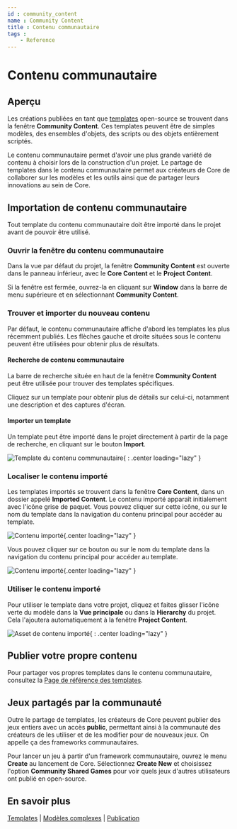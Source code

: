 ```yaml
---
id : community_content
name : Community Content
title : Contenu communautaire
tags :
    - Reference
---
```


# Contenu communautaire

## Aperçu

Les créations publiées en tant que [templates](templates.md) open-source se trouvent dans la fenêtre **Community Content**. Ces templates peuvent être de simples modèles, des ensembles d'objets, des scripts ou des objets entièrement scriptés.

Le contenu communautaire permet d'avoir une plus grande variété de contenu à choisir lors de la construction d'un projet. Le partage de templates dans le contenu communautaire permet aux créateurs de Core de collaborer sur les modèles et les outils ainsi que de partager leurs innovations au sein de Core.

## Importation de contenu communautaire

Tout template du contenu communautaire doit être importé dans le projet avant de pouvoir être utilisé.

### Ouvrir la fenêtre du contenu communautaire

Dans la vue par défaut du projet, la fenêtre **Community Content** est ouverte dans le panneau inférieur, avec le **Core Content** et le **Project Content**.

Si la fenêtre est fermée, ouvrez-la en cliquant sur **Window** dans la barre de menu supérieure et en sélectionnant **Community Content**.

### Trouver et importer du nouveau contenu

Par défaut, le contenu communautaire affiche d'abord les templates les plus récemment publiés. Les flèches gauche et droite situées sous le contenu peuvent être utilisées pour obtenir plus de résultats.

#### Recherche de contenu communautaire

La barre de recherche située en haut de la fenêtre **Community Content** peut être utilisée pour trouver des templates spécifiques.

Cliquez sur un template pour obtenir plus de détails sur celui-ci, notamment une description et des captures d'écran.

#### Importer un template

Un template peut être importé dans le projet directement à partir de la page de recherche, en cliquant sur le bouton **Import**.

![Template du contenu communautaire](../img/CommunityContent/CommunityContent_FunctionalTwinBed.png){ : .center loading="lazy" }

### Localiser le contenu importé

Les templates importés se trouvent dans la fenêtre **Core Content**, dans un dossier appelé **Imported Content**. Le contenu importé apparaît initialement avec l'icône grise de paquet. Vous pouvez cliquer sur cette icône, ou sur le nom du template dans la navigation du contenu principal pour accéder au template.

![Contenu importé](../img/CommunityContent/CommunityContent_ImportedPackage.png){.center loading="lazy" }

Vous pouvez cliquer sur ce bouton ou sur le nom du template dans la navigation du contenu principal pour accéder au template.

![Contenu importé](../img/CommunityContent/CommunityContent_ImportedTemplateGreen.png){.center loading="lazy" }

### Utiliser le contenu importé

Pour utiliser le template dans votre projet, cliquez et faites glisser l'icône verte du modèle dans la **Vue principale** ou dans la **Hierarchy** du projet. Cela l'ajoutera automatiquement à la fenêtre **Project Content**.

![Asset de contenu importé](../img/getting_started/ProjectContent_importedcontentasset.png "Asset de modèle importé"){ : .center loading="lazy" }

## Publier votre propre contenu

Pour partager vos propres templates dans le contenu communautaire, consultez la [Page de référence des templates](templates.md).

## Jeux partagés par la communauté

Outre le partage de templates, les créateurs de Core peuvent publier des jeux entiers avec un accès **public**, permettant ainsi à la communauté des créateurs de les utiliser et de les modifier pour de nouveaux jeux. On appelle ça des frameworks communautaires.

Pour lancer un jeu à partir d'un framework communautaire, ouvrez le menu **Create** au lancement de Core. Sélectionnez **Create New** et choisissez l'option **Community Shared Games** pour voir quels jeux d'autres utilisateurs ont publié en open-source.

## En savoir plus

[Templates](templates.md) | [Modèles complexes](modeling.md) | [Publication](publishing.fr.md)
